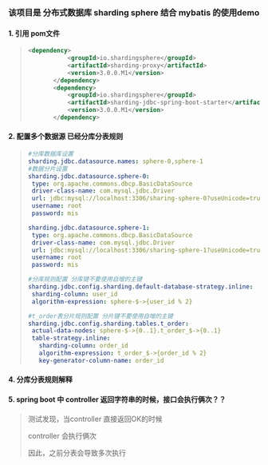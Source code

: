 ### 该项目是 分布式数据库 sharding sphere 结合 mybatis 的使用demo

#### 1. 引用 pom文件

>```xml
><dependency>
>            <groupId>io.shardingsphere</groupId>
>            <artifactId>sharding-proxy</artifactId>
>            <version>3.0.0.M1</version>
>        </dependency>
>        <dependency>
>            <groupId>io.shardingsphere</groupId>
>            <artifactId>sharding-jdbc-spring-boot-starter</artifactId>
>            <version>3.0.0.M1</version>
>        </dependency>
>```



#### 2. 配置多个数据源 已经分库分表规则

>```yml
>#分库数据库设置
>sharding.jdbc.datasource.names: sphere-0,sphere-1
>#数据分片设置
>sharding.jdbc.datasource.sphere-0:
>  type: org.apache.commons.dbcp.BasicDataSource
>  driver-class-name: com.mysql.jdbc.Driver
>  url: jdbc:mysql://localhost:3306/sharing-sphere-0?useUnicode=true&characterEncoding=UTF-8&allowMultiQueries=true
>  username: root
>  password: mis
>
>sharding.jdbc.datasource.sphere-1:
>  type: org.apache.commons.dbcp.BasicDataSource
>  driver-class-name: com.mysql.jdbc.Driver
>  url: jdbc:mysql://localhost:3306/sharing-sphere-1?useUnicode=true&characterEncoding=UTF-8&allowMultiQueries=true
>  username: root
>  password: mis
>
>#分库规则配置 分库键不要使用自增的主键
>sharding.jdbc.config.sharding.default-database-strategy.inline:
>  sharding-column: user_id
>  algorithm-expression: sphere-$->{user_id % 2}
>
>#t_order表分片规则配置 分片键不要使用自增的主键
>sharding.jdbc.config.sharding.tables.t_order:
>  actual-data-nodes: sphere-$->{0..1}.t_order_$->{0..1}
>  table-strategy.inline:
>    sharding-column: order_id
>    algorithm-expression: t_order_$->{order_id % 2}
>    key-generator-column-name: order_id
>```



#### 4. 分库分表规则解释

#### 5. spring boot 中 controller 返回字符串的时候，接口会执行俩次？？

>测试发现，当controller 直接返回OK的时候
>
>controller 会执行俩次
>
>因此，之前分表会导致多次执行

